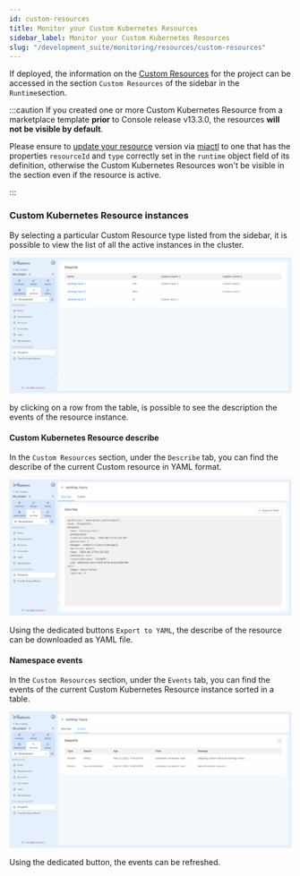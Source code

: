 ```yaml
---
id: custom-resources
title: Monitor your Custom Kubernetes Resources
sidebar_label: Monitor your Custom Kubernetes Resources
slug: "/development_suite/monitoring/resources/custom-resources"
---
```



If deployed, the information on the [Custom Resources](/console/design-your-projects/custom-resources/custom-resources.md) for the project can be accessed in the section `Custom Resources` of the sidebar in the `Runtime`section.

:::caution
If you created one or more Custom Kubernetes Resource from a marketplace template **prior** to Console release v13.3.0, the resources **will not be visible by default**. 

Please ensure to [update your resource](/software-catalog/manage-items/mia-ctl/create/create-item-by-type/create_infrastructure_resource.md#update-a-custom-resource-to-the-console-v1330) version via [miactl](/cli/miactl/10_overview.md) to one that has the properties `resourceId` and `type` correctly set in the `runtime` object field of its definition, otherwise the Custom Kubernetes Resources won't be visible in the section even if the resource is active.

:::


### Custom Kubernetes Resource instances

By selecting a particular Custom Resource type listed from the sidebar, it is possible to view the list of all the active instances in the cluster.

![list](../img/custom_resources.png)

by clicking on a row from the table, is possible to see the description the events of the resource instance.

#### Custom Kubernetes Resource describe

In the `Custom Resources` section, under the `Describe` tab, you can find the describe of the current Custom resource in YAML format.

![describe](../img/describe_custom_resources.png)

Using the dedicated buttons `Export to YAML`, the describe of the resource can be downloaded as YAML file. 

#### Namespace events

In the `Custom Resources` section, under the `Events` tab, you can find the events of the current Custom Kubernetes Resource instance sorted in a table.

![events](../img/events_custom_resources.png)

Using the dedicated button, the events can be refreshed.
